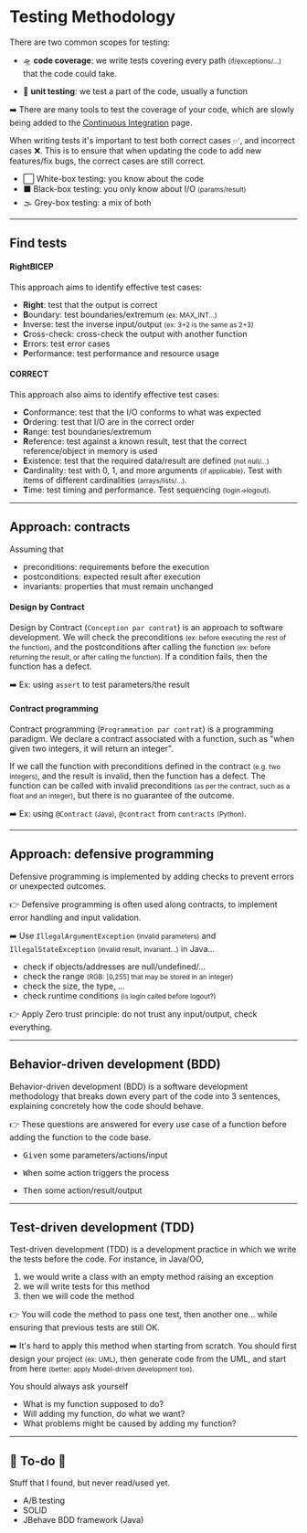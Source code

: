 # Testing Methodology

<div class="row row-cols-lg-2"><div>

There are two common scopes for testing: 

* 🛸 **code coverage**: we write tests covering every path <small>(if/exceptions/...)</small> that the code could take.

* 🔎 **unit testing**: we test a part of the code, usually a function

➡️ There are many tools to test the coverage of your code, which are slowly being added to the [Continuous Integration](/tools-and-frameworks/vcs/ci/index.md) page.
</div><div>

When writing tests it's important to test both correct cases ✅, and incorrect cases ❌. This is to ensure that when updating the code to add new features/fix bugs, the correct cases are still correct.

* ⬜ White-box testing: you know about the code
* ⬛ Black-box testing: you only know about I/O <small>(params/result)</small>
* 🌫️ Grey-box testing: a mix of both
</div></div>

<hr class="sep-both">

## Find tests

<div class="row row-cols-lg-2"><div>

#### RightBICEP

This approach aims to identify effective test cases:

* **Right**: test that the output is correct
* **B**oundary: test boundaries/extremum <small>(ex: MAX_INT...)</small>
* **I**nverse: test the inverse input/output <small>(ex: 3+2 is the same as 2+3)</small>
* **C**ross-check: cross-check the output with another function
* **E**rrors: test error cases
* **P**erformance: test performance and resource usage
</div><div>

#### CORRECT

This approach also aims to identify effective test cases:

* **C**onformance: test that the I/O conforms to what was expected
* **O**rdering: test that I/O are in the correct order
* **R**ange: test boundaries/extremum
* **R**eference: test against a known result, test that the correct reference/object in memory is used
* **E**xistence: test that the required data/result are defined <small>(not null/...)</small>
* **C**ardinality: test with 0, 1, and more arguments <small>(if applicable)</small>. Test with items of different cardinalities <small>(arrays/lists/...)</small>. 
* **T**ime: test timing and performance. Test sequencing <small>(login→logout)</small>.
</div></div>

<hr class="sep-both">

## Approach: contracts

<div class="row row-cols-lg-2"><div>

Assuming that

* preconditions: requirements before the execution
* postconditions: expected result after execution
* invariants: properties that must remain unchanged

#### Design by Contract

Design by Contract (`Conception par contrat`) is an approach to software development. We will check the preconditions <small>(ex: before executing the rest of the function)</small>, and the postconditions after calling the function <small>(ex: before returning the result, or after calling the function)</small>. If a condition fails, then the function has a defect.

➡️ Ex: using `assert` to test parameters/the result
</div><div>

#### Contract programming

Contract programming (`Programmation par contrat`) is a programming paradigm. We declare a contract associated with a function, such as "when given two integers, it will return an integer". 

If we call the function with preconditions defined in the contract <small>(e.g. two integers)</small>, and the result is invalid, then the function has a defect. The function can be called with invalid preconditions <small>(as per the contract, such as a float and an integer)</small>, but there is no guarantee of the outcome.

➡️ Ex: using `@Contract` <small>(Java)</small>, `@contract` from `contracts` <small>(Python)</small>.
</div></div>

<hr class="sep-both">

## Approach: defensive programming

<div class="row row-cols-lg-2"><div>

Defensive programming is implemented by adding checks to prevent errors or unexpected outcomes. 

👉 Defensive programming is often used along contracts, to implement error handling and input validation.

➡️ Use `IllegalArgumentException` <small>(invalid parameters)</small> and `IllegalStateException` <small>(invalid result, invariant...)</small> in Java...
</div><div>

* check if objects/addresses are null/undefined/...
* check the range <small>(RGB: [0,255] that may be stored in an integer)</small>
* check the size, the type, ...
* check runtime conditions <small>(is login called before logout?)</small>

👉 Apply Zero trust principle: do not trust any input/output, check everything.
</div></div>

<hr class="sep-both">

## Behavior-driven development (BDD)

<div class="row row-cols-lg-2"><div>

Behavior-driven development (BDD) is a software development methodology that breaks down every part of the code into 3 sentences, explaining concretely how the code should behave.

👉 These questions are answered for every use case of a function before adding the function to the code base.
</div><div class="align-self-center">

* <kbd>Given</kbd> some parameters/actions/input

* <kbd>When</kbd> some action triggers the process

* <kbd>Then</kbd> some action/result/output

</div></div>

<hr class="sep-both">

## Test-driven development (TDD)

<div class="row row-cols-lg-2"><div>

Test-driven development (TDD) is a development practice in which we write the tests before the code. For instance, in Java/OO,

1. we would write a class with an empty method raising an exception
2. we will write tests for this method
3. then we will code the method

👉 You will code the method to pass one test, then another one... while ensuring that previous tests are still OK. 
</div><div>

➡️ It's hard to apply this method when starting from scratch. You should first design your project <small>(ex: UML)</small>, then generate code from the UML, and start from here <small>(better: apply Model-driven development too)</small>.

You should always ask yourself

* What is my function supposed to do?
* Will adding my function, do what we want?
* What problems might be caused by adding my function?
</div></div>

<hr class="sep-both">

## 👻 To-do 👻

Stuff that I found, but never read/used yet.

<div class="row row-cols-lg-2"><div>

* A/B testing
* SOLID
* JBehave BDD framework (Java)
</div><div>


</div></div>